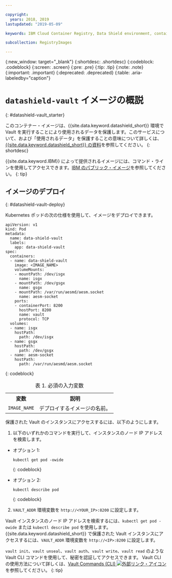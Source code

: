 ```yaml
---

copyright:
  years: 2018, 2019
lastupdated: "2019-05-09"

keywords: IBM Cloud Container Registry, Data Shield environment, container image, public image, vault image, data in use, memory encryption, intel sgx, fortanix,

subcollection: RegistryImages

---
```


{:new_window: target="_blank"}
{:shortdesc: .shortdesc}
{:codeblock: .codeblock}
{:screen: .screen}
{:pre: .pre}
{:tip: .tip}
{:note: .note}
{:important: .important}
{:deprecated: .deprecated}
{:table: .aria-labeledby="caption"}

# `datashield-vault` イメージの概説
{: #datashield-vault_starter}

このコンテナー・イメージは、{{site.data.keyword.datashield_short}} 環境で Vault を実行することにより使用されるデータを保護します。このサービスについて、および「使用されるデータ」を保護することの意味について詳しくは、[{{site.data.keyword.datashield_short}} の資料](/docs/services/data-shield?topic=data-shield-about#about)を参照してください。
{: shortdesc}

{{site.data.keyword.IBM}} によって提供されるイメージには、コマンド・ラインを使用してアクセスできます。[IBM のパブリック・イメージ](/docs/services/Registry?topic=registry-public_images#public_images)を参照してください。
{: tip}


## イメージのデプロイ
{: #datashield-vault-deploy}

Kubernetes ポッドの次の仕様を使用して、イメージをデプロイできます。

```
apiVersion: v1
kind: Pod
metadata:
  name: data-shield-vault
  labels:
    app: data-shield-vault
spec:
  containers:
  - name: data-shield-vault
    image: <IMAGE_NAME>
    volumeMounts:
    - mountPath: /dev/isgx
      name: isgx
    - mountPath: /dev/gsgx
      name: gsgx
    - mountPath: /var/run/aesmd/aesm.socket
      name: aesm-socket
    ports:
    - containerPort: 8200
      hostPort: 8200
      name: vault
      protocol: TCP
  volumes:
  - name: isgx
    hostPath:
      path: /dev/isgx
  - name: gsgx
    hostPath:
      path: /dev/gsgx
  - name: aesm-socket
    hostPath:
      path: /var/run/aesmd/aesm.socket
```
{: codeblock}

<table>
<caption>表 1. 必須の入力変数</caption>
  <tr>
    <th>変数</th>
    <th>説明</th>
  </tr>
  <tr>
    <td><code>IMAGE_NAME</code></td>
    <td>デプロイするイメージの名前。</td>
  </tr>
</table>

保護された Vault のインスタンスにアクセスするには、以下のようにします。

1. 以下のいずれかのコマンドを実行して、インスタンスのノード IP アドレスを検索します。

  * オプション 1:

    ```
    kubectl get pod -owide
    ```
    {: codeblock}

  * オプション 2:
    ```
    kubectl describe pod
    ```
    {: codeblock}

2. `VAULT_ADDR` 環境変数を `http://<YOUR_IP>:8200` に設定します。
  

Vault インスタンスのノード IP アドレスを検索するには、`kubectl get pod -owide` または `kubectl describe pod` を使用します。 {{site.data.keyword.datashield_short}} で保護された Vault インスタンスにアクセスするには、`VAULT_ADDR` 環境変数を `http://<IP>:8200` に設定します。

`vault init`、`vault unseal`、`vault auth`、`vault write`、`vault read` のような Vault CLI コマンドを使用して、秘密を認証してアクセスできます。 Vault CLI の使用方法について詳しくは、[Vault Commands (CLI) ![外部リンク・アイコン](../../../icons/launch-glyph.svg "外部リンク・アイコン")](https://www.vaultproject.io/docs/commands/index.html) を参照してください。
{: tip}
